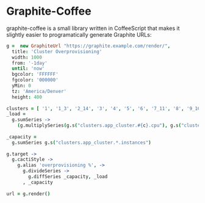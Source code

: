 # Graphite-Coffee

graphite-coffee is a small library written in CoffeeScript that makes it
slightly easier to programatically generate Graphite URLs:

```coffee
g =  new GraphiteUrl "https://graphite.example.com/render/",
  title: 'Cluster Overprovisioning'
  width: 1000
  from: '-1day'
  until: 'now'
  bgcolor: 'FFFFFF'
  fgcolor: '000000'
  yMin: 0
  tz: 'America/Denver'
  height: 400
 
clusters = [ '1', '1_3', '2_14', '3', '4', '5', '6', '7_11', '8', '9_10', '12_13' ]
_load =
  g.sumSeries ->
    (g.multiplySeries(g.s("clusters.app_cluster.#{c}.cpu"), g.s("clusters.app_cluster.#{c}.instances")) for c in clusters)
 
_capacity =
  g.sumSeries g.s("clusters.app_cluster.*.instances")
 
g.target ->
  g.cactiStyle ->
    g.alias 'overprovisioning %', ->
      g.divideSeries ->
        g.diffSeries _capacity, _load
      , _capacity
 
url = g.render()
```

